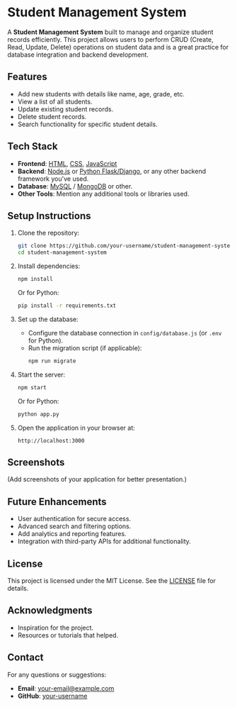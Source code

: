 
# Student Management System

A **Student Management System** built to manage and organize student records efficiently. This project allows users to perform CRUD (Create, Read, Update, Delete) operations on student data and is a great practice for database integration and backend development.

## Features
- Add new students with details like name, age, grade, etc.
- View a list of all students.
- Update existing student records.
- Delete student records.
- Search functionality for specific student details.

## Tech Stack
- **Frontend**: [HTML](https://html.spec.whatwg.org/), [CSS](https://www.w3.org/Style/CSS/Overview.en.html), [JavaScript](https://developer.mozilla.org/en-US/docs/Web/JavaScript)
- **Backend**: [Node.js](https://nodejs.org/) or [Python Flask/Django](https://www.python.org/), or any other backend framework you've used.
- **Database**: [MySQL](https://www.mysql.com/) / [MongoDB](https://www.mongodb.com/) or other.
- **Other Tools**: Mention any additional tools or libraries used.

## Setup Instructions

1. Clone the repository:
   ```bash
   git clone https://github.com/your-username/student-management-system.git
   cd student-management-system
   ```

2. Install dependencies:
   ```bash
   npm install
   ```
   Or for Python:
   ```bash
   pip install -r requirements.txt
   ```

3. Set up the database:
   - Configure the database connection in `config/database.js` (or `.env` for Python).
   - Run the migration script (if applicable):
     ```bash
     npm run migrate
     ```

4. Start the server:
   ```bash
   npm start
   ```
   Or for Python:
   ```bash
   python app.py
   ```

5. Open the application in your browser at:
   ```
   http://localhost:3000
   ```

## Screenshots
(Add screenshots of your application for better presentation.)

## Future Enhancements
- User authentication for secure access.
- Advanced search and filtering options.
- Add analytics and reporting features.
- Integration with third-party APIs for additional functionality.

## License
This project is licensed under the MIT License. See the [LICENSE](LICENSE) file for details.

## Acknowledgments
- Inspiration for the project.
- Resources or tutorials that helped.

## Contact
For any questions or suggestions:
- **Email**: your-email@example.com
- **GitHub**: [your-username](https://github.com/your-username)

